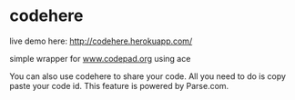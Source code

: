 codehere
========

live demo here:
http://codehere.herokuapp.com/

simple wrapper for www.codepad.org using ace

You can also use codehere to share your code. All you need to do is copy paste your code id. This feature is powered by Parse.com.  
